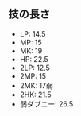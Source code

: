 ## 技の長さ

- LP: 14.5
- MP: 15
- MK: 19
- HP: 22.5
- 2LP: 12.5
- 2MP: 15
- 2MK: 17弱
- 2HK: 21.5
- 弱ダブニー: 26.5
